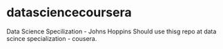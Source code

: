 # datasciencecoursera
Data Science Specilization - Johns Hoppins
Should use thisg repo at data scince specialization - cousera.
